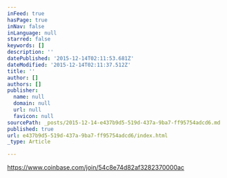 ```yaml
---
inFeed: true
hasPage: true
inNav: false
inLanguage: null
starred: false
keywords: []
description: ''
datePublished: '2015-12-14T02:11:53.681Z'
dateModified: '2015-12-14T02:11:37.512Z'
title: ''
author: []
authors: []
publisher:
  name: null
  domain: null
  url: null
  favicon: null
sourcePath: _posts/2015-12-14-e437b9d5-519d-437a-9ba7-ff95754adcd6.md
published: true
url: e437b9d5-519d-437a-9ba7-ff95754adcd6/index.html
_type: Article

---
```

https://www.coinbase.com/join/54c8e74d82af3282370000ac